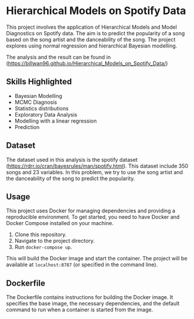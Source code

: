 # Hierarchical Models on Spotify Data

This project involves the application of Hierarchical Models and Model Diagnostics on Spotify data. The aim is to predict the popularity of a song based on the song artist and the danceability of the song. The project explores using normal regression and hierarchical Bayesian modelling.

The analysis and the result can be found in (https://billwan96.github.io/Hierarchical_Models_on_Spotify_Data/)

## Skills Highlighted
- Bayesian Modelling
- MCMC Diagnosis
- Statistics distributions
- Exploratory Data Analysis
- Modelling with a linear regression
- Prediction

## Dataset
The dataset used in this analysis is the spotify dataset (https://rdrr.io/cran/bayesrules/man/spotify.html). This dataset include 350 songs and 23 variables. In this problem, we try to use the song artist and the danceability of the song to predict the popularity.

## Usage

This project uses Docker for managing dependencies and providing a reproducible environment. To get started, you need to have Docker and Docker Compose installed on your machine.

1. Clone this repository.
2. Navigate to the project directory.
3. Run `docker-compose up`.

This will build the Docker image and start the container. The project will be available at `localhost:8787` (or specified in the command line).

## Dockerfile

The Dockerfile contains instructions for building the Docker image. It specifies the base image, the necessary dependencies, and the default command to run when a container is started from the image.



